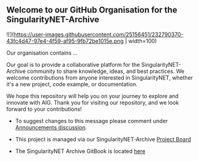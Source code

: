 ## Welcome to our GitHub Organisation for the SingularityNET-Archive

![](https://user-images.githubusercontent.com/25156451/232790370-43fc4d47-97e4-4f59-af95-9fb72be1015e.png | width=100)


Our organisation contains ...

Our goal is to provide a collaborative platform for the SingularityNET-Archive community to share knowledge, ideas, and best practices. We welcome contributions from anyone interested in SingularityNET, whether it's a new project, code example, or documentation.

We hope this repository will help you on your journey to explore and innovate with AIG. Thank you for visiting our repository, and we look forward to your contributions!

- To suggest changes to this message please comment under [Announcements discussion](https://github.com/orgs/SingularityNET-Archive/discussions/1#discussion-5052466).

- This project is managed via our SingularityNET-Archive [Project Board](https://github.com/orgs/SingularityNET-Archive/projects/1/views/1)

- The SingularityNET Archive GitBook is located [here](https://quality-assurance-dao.gitbook.io/singularitynet-archive/)
